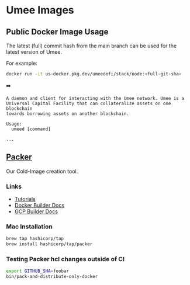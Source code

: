 # Umee Images

## Public Docker Image Usage

The latest (full) commit hash from the main branch can be used for the latest version of Umee.

For example:
```bash
docker run -it us-docker.pkg.dev/umeedefi/stack/node:<full-git-sha>
```

➡️

```text
A daemon and client for interacting with the Umee network. Umee is a
Universal Capital Facility that can collateralize assets on one blockchain
towards borrowing assets on another blockchain.

Usage:
  umeed [command]

...
```


## [Packer](https://www.packer.io)

Our Cold-Image creation tool.

### Links
* [Tutorials](https://learn.hashicorp.com/packer)
* [Docker Builder Docs](https://www.packer.io/plugins/builders/docker)
* [GCP Builder Docs](https://www.packer.io/plugins/builders/googlecompute)

### Mac Installation

```bash
brew tap hashicorp/tap
brew install hashicorp/tap/packer
```

### Testing Packer hcl changes outside of CI
```bash
export GITHUB_SHA=foobar
bin/pack-and-distribute-only-docker
```
